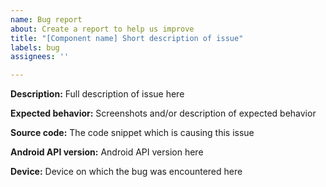 ```yaml
---
name: Bug report
about: Create a report to help us improve
title: "[Component name] Short description of issue"
labels: bug
assignees: ''

---
```


**Description:** Full description of issue here

**Expected behavior:** Screenshots and/or description of expected behavior

**Source code:** The code snippet which is causing this issue

**Android API version:** Android API version here

**Device:** Device on which the bug was encountered here
